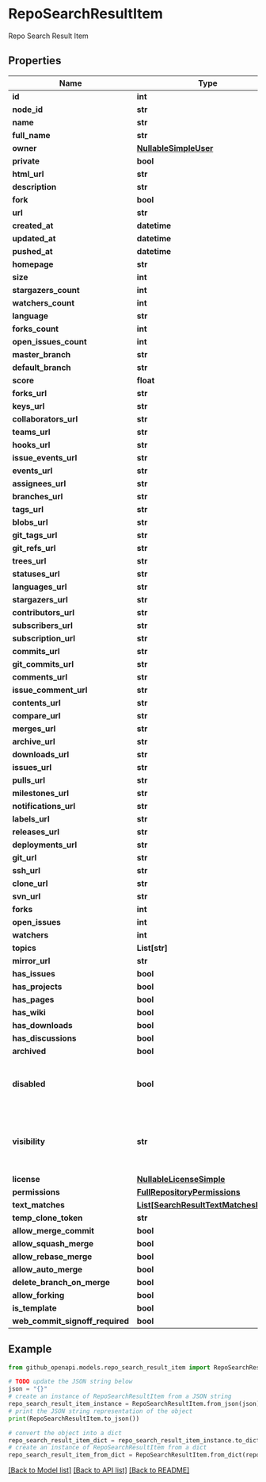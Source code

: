 # RepoSearchResultItem

Repo Search Result Item

## Properties

Name | Type | Description | Notes
------------ | ------------- | ------------- | -------------
**id** | **int** |  | 
**node_id** | **str** |  | 
**name** | **str** |  | 
**full_name** | **str** |  | 
**owner** | [**NullableSimpleUser**](NullableSimpleUser.md) |  | 
**private** | **bool** |  | 
**html_url** | **str** |  | 
**description** | **str** |  | 
**fork** | **bool** |  | 
**url** | **str** |  | 
**created_at** | **datetime** |  | 
**updated_at** | **datetime** |  | 
**pushed_at** | **datetime** |  | 
**homepage** | **str** |  | 
**size** | **int** |  | 
**stargazers_count** | **int** |  | 
**watchers_count** | **int** |  | 
**language** | **str** |  | 
**forks_count** | **int** |  | 
**open_issues_count** | **int** |  | 
**master_branch** | **str** |  | [optional] 
**default_branch** | **str** |  | 
**score** | **float** |  | 
**forks_url** | **str** |  | 
**keys_url** | **str** |  | 
**collaborators_url** | **str** |  | 
**teams_url** | **str** |  | 
**hooks_url** | **str** |  | 
**issue_events_url** | **str** |  | 
**events_url** | **str** |  | 
**assignees_url** | **str** |  | 
**branches_url** | **str** |  | 
**tags_url** | **str** |  | 
**blobs_url** | **str** |  | 
**git_tags_url** | **str** |  | 
**git_refs_url** | **str** |  | 
**trees_url** | **str** |  | 
**statuses_url** | **str** |  | 
**languages_url** | **str** |  | 
**stargazers_url** | **str** |  | 
**contributors_url** | **str** |  | 
**subscribers_url** | **str** |  | 
**subscription_url** | **str** |  | 
**commits_url** | **str** |  | 
**git_commits_url** | **str** |  | 
**comments_url** | **str** |  | 
**issue_comment_url** | **str** |  | 
**contents_url** | **str** |  | 
**compare_url** | **str** |  | 
**merges_url** | **str** |  | 
**archive_url** | **str** |  | 
**downloads_url** | **str** |  | 
**issues_url** | **str** |  | 
**pulls_url** | **str** |  | 
**milestones_url** | **str** |  | 
**notifications_url** | **str** |  | 
**labels_url** | **str** |  | 
**releases_url** | **str** |  | 
**deployments_url** | **str** |  | 
**git_url** | **str** |  | 
**ssh_url** | **str** |  | 
**clone_url** | **str** |  | 
**svn_url** | **str** |  | 
**forks** | **int** |  | 
**open_issues** | **int** |  | 
**watchers** | **int** |  | 
**topics** | **List[str]** |  | [optional] 
**mirror_url** | **str** |  | 
**has_issues** | **bool** |  | 
**has_projects** | **bool** |  | 
**has_pages** | **bool** |  | 
**has_wiki** | **bool** |  | 
**has_downloads** | **bool** |  | 
**has_discussions** | **bool** |  | [optional] 
**archived** | **bool** |  | 
**disabled** | **bool** | Returns whether or not this repository disabled. | 
**visibility** | **str** | The repository visibility: public, private, or internal. | [optional] 
**license** | [**NullableLicenseSimple**](NullableLicenseSimple.md) |  | 
**permissions** | [**FullRepositoryPermissions**](FullRepositoryPermissions.md) |  | [optional] 
**text_matches** | [**List[SearchResultTextMatchesInner]**](SearchResultTextMatchesInner.md) |  | [optional] 
**temp_clone_token** | **str** |  | [optional] 
**allow_merge_commit** | **bool** |  | [optional] 
**allow_squash_merge** | **bool** |  | [optional] 
**allow_rebase_merge** | **bool** |  | [optional] 
**allow_auto_merge** | **bool** |  | [optional] 
**delete_branch_on_merge** | **bool** |  | [optional] 
**allow_forking** | **bool** |  | [optional] 
**is_template** | **bool** |  | [optional] 
**web_commit_signoff_required** | **bool** |  | [optional] 

## Example

```python
from github_openapi.models.repo_search_result_item import RepoSearchResultItem

# TODO update the JSON string below
json = "{}"
# create an instance of RepoSearchResultItem from a JSON string
repo_search_result_item_instance = RepoSearchResultItem.from_json(json)
# print the JSON string representation of the object
print(RepoSearchResultItem.to_json())

# convert the object into a dict
repo_search_result_item_dict = repo_search_result_item_instance.to_dict()
# create an instance of RepoSearchResultItem from a dict
repo_search_result_item_from_dict = RepoSearchResultItem.from_dict(repo_search_result_item_dict)
```
[[Back to Model list]](../README.md#documentation-for-models) [[Back to API list]](../README.md#documentation-for-api-endpoints) [[Back to README]](../README.md)



